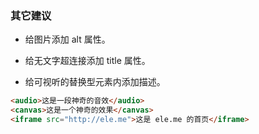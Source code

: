 ### 其它建议

- 给图片添加 alt 属性。

- 给无文字超连接添加 title 属性。

- 给可视听的替换型元素内添加描述。

``` html
<audio>这是一段神奇的音效</audio>
<canvas>这是一个神奇的效果</canvas>
<iframe src="http://ele.me">这是 ele.me 的首页</iframe>
```
